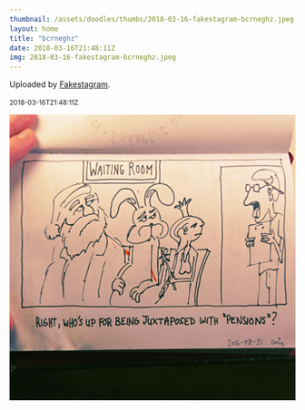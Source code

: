 ```yaml
---
thumbnail: /assets/doodles/thumbs/2018-03-16-fakestagram-bcrneghz.jpeg
layout: home
title: "bcrneghz"
date: 2018-03-16T21:48:11Z
img: 2018-03-16-fakestagram-bcrneghz.jpeg
---
```


Uploaded by [Fakestagram](https://github.com/opyate/fakestagram).

<small>2018-03-16T21:48:11Z</small>

![Uploaded by Fakestagram](/assets/doodles/original/2018-03-16-fakestagram-bcrneghz.jpeg)
